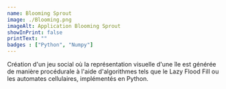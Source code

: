 ```yaml
---
name: Blooming Sprout
image: ./Blooming.png
imageAlt: Application Blooming Sprout
showInPrint: false
printText: ""
badges : ["Python", "Numpy"]
---
```


Création d'un jeu social où la représentation visuelle d'une île est générée de manière procédurale à l'aide d'algorithmes tels que le Lazy Flood Fill ou les automates cellulaires, implémentés en Python.